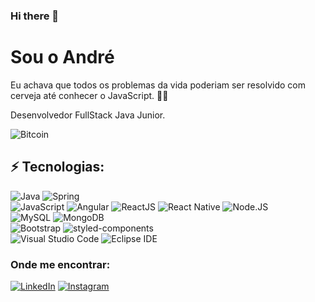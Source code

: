 ### Hi there 👋

# Sou o André

Eu achava que todos os problemas da vida poderiam ser resolvido com cerveja até conhecer o JavaScript. 🍺😅

Desenvolvedor FullStack Java Junior.

<img src="https://img.shields.io/badge/Bitcoin-F7931A?label=I+Accept&logo=Bitcoin&logoColor=F7931A&style=for-the-badge" alt="Bitcoin">

## ⚡ Tecnologias:

<img src="https://img.shields.io/badge/Java-007396?logo=Java&logoColor=fff&style=flat" alt="Java"> <img src="https://img.shields.io/badge/Spring-6DB33F?logo=Spring&logoColor=fff&style=flat" alt="Spring">
<br>
<img src="https://img.shields.io/badge/JavaScript-F7DF1E?logo=JavaScript&logoColor=black&style=flat" alt="JavaScript"> <img src="https://img.shields.io/badge/Angular-DD0031?logo=Angular&logoColor=bl&style=flat" alt="Angular"> <img src="https://img.shields.io/badge/React.JS-black?logo=React&logoColor=61DAFB&style=flat" alt="ReactJS"> <img src="https://img.shields.io/badge/React_Native-black?logo=React&logoColor=61DAFB&style=flat" alt="React Native"> <img src="https://img.shields.io/badge/Node.JS-339933?logo=Node.js&logoColor=000&style=flat" alt="Node.JS">
<br>
<img src="https://img.shields.io/badge/MySQL-4479A1?logo=MySQL&logoColor=fff&style=flat" alt="MySQL"> <img src="https://img.shields.io/badge/MongoDB-black?logo=MongoDB&logoColor=47A248&style=flat" alt="MongoDB">
<br>
<img src="https://img.shields.io/badge/Bootstrap-7952B3?logo=Bootstrap&logoColor=fff&style=flat" alt="Bootstrap"> <img src="https://img.shields.io/badge/Styled_Components-DB7093?logo=styled-components&logoColor=fff&style=flat" alt="styled-components">
<br>
<img src="https://img.shields.io/badge/Visual_Studio_Code-007ACC?logo=Visual-Studio-Code&logoColor=fff&style=flat" alt="Visual Studio Code">
<img src="https://img.shields.io/badge/Eclipse_IDE-2C2255?logo=Eclipse-IDE&logoColor=fff&style=flat" alt="Eclipse IDE">

### Onde me encontrar:

[<img src="https://img.shields.io/badge/LinkedIn-0A66C2?logo=LinkedIn&logoColor=fff&style=for-the-badge&link=https://www.linkedin.com/in/andremarques91/" alt="LinkedIn">](https://www.linkedin.com/in/andremarques91/)
[<img src="https://img.shields.io/badge/Instagram-E4405F?logo=Instagram&logoColor=fff&style=for-the-badge&link=https://www.instagram.com/andrem91/" alt="Instagram">](https://www.instagram.com/andrem91/)
